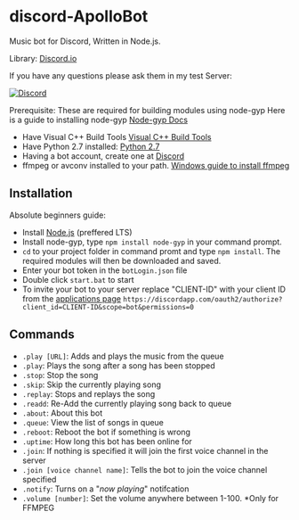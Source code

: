 # discord-ApolloBot
Music bot for Discord, Written in Node.js.

Library: [Discord.io](https://github.com/izy521/discord.io)

If you have any questions please ask them in my test Server:

[![Discord](https://discordapp.com/api/servers/160436336095002624/widget.png?style=banner3)](https://discord.gg/0tYqr4FWusEQHErS)

Prerequisite:
These are required for building modules using node-gyp Here is a guide to installing node-gyp [Node-gyp Docs](https://www.npmjs.com/package/node-gyp)

 - Have Visual C++ Build Tools [Visual C++ Build Tools](http://landinghub.visualstudio.com/visual-cpp-build-tools)
 - Have Python 2.7 installed: [Python 2.7](https://www.python.org/download/releases/2.7/)
 - Having a bot account, create one at [Discord](https://discordapp.com/developers/applications/me)
 - ffmpeg or avconv installed to your path. [Windows guide to install ffmpeg](http://www.wikihow.com/Install-FFmpeg-on-Windows)

## Installation
Absolute beginners guide:
 - Install [Node.js](https://nodejs.org/en/) (preffered LTS)
 - Install node-gyp, type `npm install node-gyp` in your command prompt. 
 - `cd` to your project folder in command promt and type `npm install`. The required modules will then be downloaded and saved.
 - Enter your bot token in the `botLogin.json` file
 - Double click `start.bat` to start
 - To invite your bot to your server replace "CLIENT-ID" with your client ID from the [applications page](https://discordapp.com/developers/applications/me) `https://discordapp.com/oauth2/authorize?client_id=CLIENT-ID&scope=bot&permissions=0`


## Commands
- `.play [URL]`: Adds and plays the music from the queue
- `.play`: Plays the song after a song has been stopped
- `.stop`: Stop the song
- `.skip`: Skip the currently playing song
- `.replay`: Stops and replays the song
- `.readd`: Re-Add the currently playing song back to queue
- `.about`: About this bot
- `.queue`: View the list of songs in queue
- `.reboot`: Reboot the bot if something is wrong
- `.uptime`: How long this bot has been online for
- `.join`: If nothing is specified it will join the first voice channel in the server
- `.join [voice channel name]`: Tells the bot to join the voice channel specified
- `.notify`: Turns on a "*now playing*" notifcation
- `.volume [number]`: Set the volume anywhere between 1-100. *Only for FFMPEG
